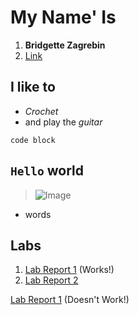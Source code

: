 # My Name' Is
1. **Bridgette Zagrebin**
2.  [Link](https://bridgettezagrebin.github.io/cse15l-lab-reports/)

## I like to 
* *Crochet*
* and play the *guitar*
```
code block
```
`Hello` world
--
>![Image](https://user-images.githubusercontent.com/103292060/162547756-8093f03b-49e1-4fcf-abab-a34a16b5e358.jpg)

* words


## Labs
1. [Lab Report 1](lab-report-1-week-2.html) (Works!)
2. [Lab Report 2](lab-report-2-week-4.html)











[Lab Report 1](https://<your-username>.github.io/<your-lab-reports-repo>/lab-report-1-week-2.html) (Doesn't Work!)

